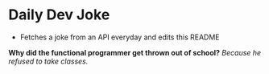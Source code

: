 
# Daily Dev Joke

- Fetches a joke from an API everyday and edits this README

**Why did the functional programmer get thrown out of school?**
*Because he refused to take classes.*
    